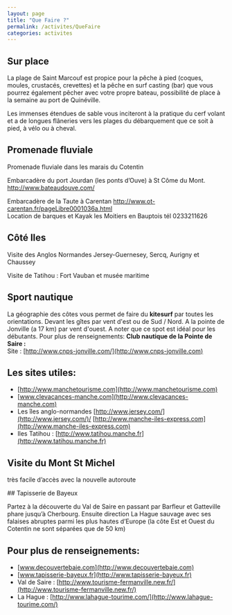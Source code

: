 ```yaml
---
layout: page
title: "Que Faire ?"
permalink: /activites/QueFaire
categories: activites
---
```


## Sur place

 <p>La plage de Saint Marcouf est propice pour la p&ecirc;che &agrave; pied (coques, moules, crustac&eacute;s, crevettes) et la p&ecirc;che en surf casting (bar) que vous pourrez &eacute;galement p&ecirc;cher avec votre propre bateau, possibilit&eacute; de place &agrave; la semaine au port de Quin&eacute;ville.</p>
 <p>Les immenses &eacute;tendues de sable vous inciteront &agrave; la pratique du cerf volant et a de longues fl&acirc;neries vers les plages du d&eacute;barquement que ce soit &agrave; pied, &agrave; v&eacute;lo ou &agrave; cheval.</p>
 
## Promenade fluviale
 <p>Promenade fluviale dans les marais du Cotentin</p>
 <p>Embarcad&egrave;re du port Jourdan (les ponts d&rsquo;Ouve) &agrave; St C&ocirc;me du Mont. <a href="http://www.bateaudouve.com/" target="_blank">http://www.bateaudouve.com/</a></p>
 <p>Embarcad&egrave;re de la Taute &agrave; Carentan <a href="http://www.ot-carentan.fr/pageLibre0001036a.html" target="_blank">http://www.ot-carentan.fr/pageLibre0001036a.html</a><br /> Location de barques et Kayak les Moitiers en Bauptois t&eacute;l 0233211626</p>

## C&ocirc;t&eacute; Iles

 <p>Visite des Anglos Normandes Jersey-Guernesey, Sercq, Aurigny et Chaussey</p>
 <p>Visite de Tatihou : Fort Vauban et mus&eacute;e maritime</p>

## Sport nautique

La géographie des côtes vous permet de faire du **kitesurf** par toutes les orientations. Devant les gîtes par vent d'est ou de Sud / Nord. A la pointe de Jonville (a 17 km) par vent d'ouest. A noter que ce spot est idéal pour les débutants.
Pour plus de renseignements:
**Club nautique de la Pointe de Saire :**   
 Site : [http://www.cnps-jonville.com/](http://www.cnps-jonville.com)

## Les sites utiles:

- [http://www.manchetourisme.com](http://www.manchetourisme.com)
- [www.clevacances-manche.com](http://www.clevacances-manche.com)
- Les îles anglo-normandes [http://www.jersey.com/](http://www.jersey.com/)/ [http://www.manche-iles-express.com](http://www.manche-iles-express.com)
- Iles Tatihou : [http://www.tatihou.manche.fr](http://www.tatihou.manche.fr)

## Visite du Mont St Michel

tr&#232;s facile d&#8217;acc&#232;s avec la nouvelle autoroute</p> ## Tapisserie de Bayeux

<p>Partez &#224; la d&#233;couverte du Val de Saire en passant par Barfleur et Gatteville phare jusqu&#8217;&#224; Cherbourg. Ensuite direction La Hague sauvage avec ses falaises abruptes parmi les plus hautes d&#8217;Europe (la c&#244;te Est et Ouest du Cotentin ne sont s&#233;par&#233;es que de 50 km) </p>

## Pour plus de renseignements:

- [www.decouvertebaie.com](http://www.decouvertebaie.com)
- [www.tapisserie-bayeux.fr](http://www.tapisserie-bayeux.fr)
- Val de Saire : [http://www.tourisme-fermanville.new.fr/](http://www.tourisme-fermanville.new.fr/)
- La Hague : [http://www.lahague-tourime.com/](http://www.lahague-tourime.com/)
